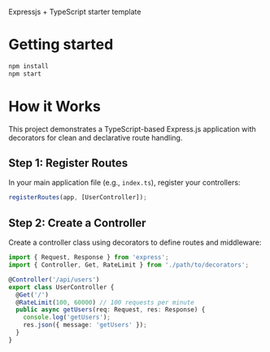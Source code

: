 Expressjs + TypeScript starter template

# Getting started
```bash
npm install 
npm start
```

# How it Works

This project demonstrates a TypeScript-based Express.js application with decorators for clean and declarative route handling.

## Step 1: Register Routes

In your main application file (e.g., `index.ts`), register your controllers:

```typescript
registerRoutes(app, [UserController]);
```

## Step 2: Create a Controller

Create a controller class using decorators to define routes and middleware:

```typescript
import { Request, Response } from 'express';
import { Controller, Get, RateLimit } from './path/to/decorators';

@Controller('/api/users')
export class UserController {
  @Get('/')
  @RateLimit(100, 60000) // 100 requests per minute
  public async getUsers(req: Request, res: Response) {
    console.log('getUsers');
    res.json({ message: 'getUsers' });
  }
}
```